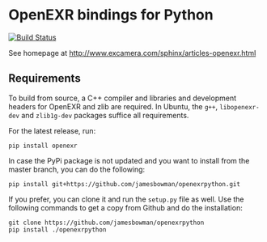 OpenEXR bindings for Python
===========================

[![Build Status](https://travis-ci.org/jamesbowman/openexrpython.svg?branch=master)](https://travis-ci.org/jamesbowman/openexrpython)

See homepage at http://www.excamera.com/sphinx/articles-openexr.html

## Requirements

To build from source, a C++ compiler and libraries and development headers for OpenEXR and zlib are required. In Ubuntu, the `g++`, `libopenexr-dev` and `zlib1g-dev` packages suffice all requirements.

For the latest release, run:

    pip install openexr

In case the PyPi package is not updated and you want to install from the master branch, you can do the following:

    pip install git+https://github.com/jamesbowman/openexrpython.git

If you prefer, you can clone it and run the `setup.py` file as well. Use the following
commands to get a copy from Github and do the installation:

    git clone https://github.com/jamesbowman/openexrpython
    pip install ./openexrpython
